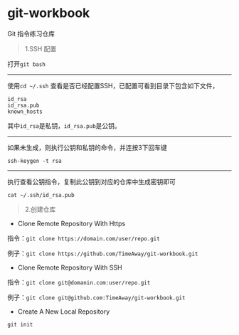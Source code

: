 # git-workbook
Git 指令练习仓库

> 1.SSH 配置

打开`git bash`

---

使用`cd ~/.ssh` 查看是否已经配置SSH，已配置可看到目录下包含如下文件，
```
id_rsa
id_rsa.pub
known_hosts
```
其中`id_rsa`是私钥，`id_rsa.pub`是公钥。

---

如果未生成，则执行公钥和私钥的命令，并连按3下回车键
```
ssh-keygen -t rsa
```

---

执行查看公钥指令，复制此公钥到对应的仓库中生成密钥即可
```
cat ~/.ssh/id_rsa.pub
```

> 2.创建仓库

- Clone Remote Repository With Https

指令：`git clone https://domain.com/user/repo.git`

例子：`git clone https://github.com/TimeAway/git-workbook.git`

- Clone Remote Repository With SSH

指令：`git clone git@domanin.com:user/repo.git`

例子：`git clone git@github.com:TimeAway/git-workbook.git`

- Create A New Local Repository
```git
git init
``` 